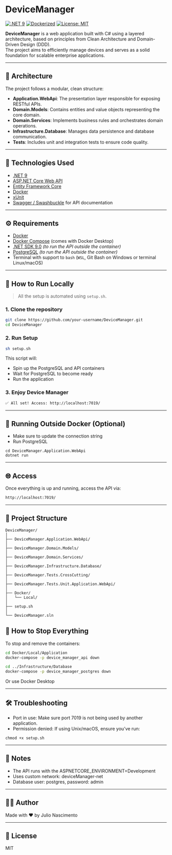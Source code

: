 # DeviceManager

[![.NET 9](https://img.shields.io/badge/.NET-9.0-purple)](https://dotnet.microsoft.com/en-us/download/dotnet/9.0)
[![Dockerized](https://img.shields.io/badge/Docker-blue)](https://www.docker.com/)
[![License: MIT](https://img.shields.io/badge/License-MIT-yellow.svg)](LICENSE)

**DeviceManager** is a web application built with C# using a layered architecture, based on principles from Clean Architecture and Domain-Driven Design (DDD).  
The project aims to efficiently manage devices and serves as a solid foundation for scalable enterprise applications.

---

## 🧱 Architecture

The project follows a modular, clean structure:

- **Application.WebApi**: The presentation layer responsible for exposing RESTful APIs.
- **Domain.Models**: Contains entities and value objects representing the core domain.
- **Domain.Services**: Implements business rules and orchestrates domain operations.
- **Infrastructure.Database**: Manages data persistence and database communication.
- **Tests**: Includes unit and integration tests to ensure code quality.

---

## 🚀 Technologies Used

- [.NET 9](https://dotnet.microsoft.com/en-us/download/dotnet/9.0)
- [ASP.NET Core Web API](https://learn.microsoft.com/en-us/aspnet/core/web-api)
- [Entity Framework Core](https://learn.microsoft.com/en-us/ef/core/)
- [Docker](https://www.docker.com/)
- [xUnit](https://xunit.net/)
- [Swagger / Swashbuckle](https://swagger.io/) for API documentation

---

## ⚙️ Requirements

- [Docker](https://www.docker.com/)
- [Docker Compose](https://docs.docker.com/compose/install/) (comes with Docker Desktop)
- [.NET SDK 9.0](https://dotnet.microsoft.com/en-us/download) *(to run the API outside the container)*
- [PostgreSQL](https://www.postgresql.org/) *(to run the API outside the container)*
- Terminal with support to `bash` (`WSL`, Git Bash on Windows or terminal Linux/macOS)

---

## 🧪 How to Run Locally

> All the setup is automated using `setup.sh`.

### 1. Clone the repository
```bash
git clone https://github.com/your-username/DeviceManager.git
cd DeviceManager
```

### 2. Run Setup
```bash
sh setup.sh
```

This script will:

- Spin up the PostgreSQL and API containers
- Wait for PostgreSQL to become ready
- Run the application

### 3. Enjoy Device Manager
```bash
✅ All set! Access: http://localhost:7019/
```

---

## 🧰 Running Outside Docker (Optional)
- Make sure to update the connection string
- Run PostgreSQL
```
cd DeviceManager.Application.WebApi
dotnet run
```


---

## 🌐 Access
Once everything is up and running, access the API via:
```bash
http://localhost:7019/
```

---

## 📂 Project Structure
```pgsql
DeviceManager/
│ 
├── DeviceManager.Application.WebApi/
│ 
├── DeviceManager.Domain.Models/
│ 
├── DeviceManager.Domain.Services/
│ 
├── DeviceManager.Infrastructure.Database/
│ 
├── DeviceManager.Tests.CrossCutting/
│ 
├── DeviceManager.Tests.Unit.Application.WebApi/
│ 
├── Docker/
│   └── Local/
│ 
├── setup.sh
│ 
└── DeviceManager.sln
```

## 🧼 How to Stop Everything
To stop and remove the containers:
```bash
cd Docker/Local/Application
docker-compose -p device_manager_api down

cd ../Infrastructure/Database
docker-compose -p device_manager_postgres down
```
Or use Docker Desktop

---

## 🛠️ Troubleshooting
- Port in use: Make sure port 7019 is not being used by another application.
- Permission denied: If using Unix/macOS, ensure you’ve run:
````
chmod +x setup.sh
````

---

## 📌 Notes
- The API runs with the ASPNETCORE_ENVIRONMENT=Development
- Uses custom network: deviceManager-net
- Database user: postgres, password: admin

---

## 🧑‍💻 Author
Made with ❤️ by Julio Nascimento

---

## 📃 License
MIT
